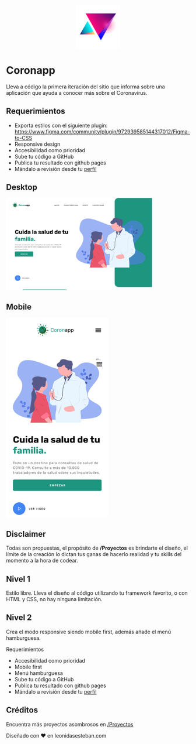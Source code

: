 <div align="center">
<img width="120px"  src="https://raw.githubusercontent.com/no-te-rindas/logo/main/Logo/LeonidasEsteban-destello-envolvente-cuadrada.png" />
</div>

# Coronapp

Lleva a código la primera iteración del sitio que informa sobre una aplicación que ayuda a conocer más sobre el Coronavirus.

## Requerimientos
- Exporta estilos con el siguiente plugin: https://www.figma.com/community/plugin/972939585144317012/Figma-to-CSS
- Responsive design
- Accesibilidad como prioridad
- Sube tu código a GitHub
- Publica tu resultado con github pages
- Mándalo a revisión desde tu [perfil](https://leonidasesteban.com/estudiante)

## Desktop

<img width="400px"  src="https://github.com/no-te-rindas/imagenes/blob/main/Readmes/coronapp/coronapp-desktop.png?raw=true"/>

## Mobile

<img width="280px"  src="https://github.com/no-te-rindas/imagenes/blob/main/Readmes/coronapp/coronapp-mobile.png?raw=true" />

## Disclaimer

Todas son propuestas, el propósito de **/Proyectos** es brindarte el diseño, el límite de la creación lo dictan tus ganas de hacerlo realidad y tu skills del momento a la hora de codear.

## Nivel 1

Estilo libre. Lleva el diseño al código utilizando tu framework favorito, o con HTML y CSS, no hay ninguna limitación.


## Nivel 2

Crea el modo responsive siendo mobile first, además añade el menú hamburguesa.

Requerimientos

- Accesibilidad como prioridad
- Mobile first
- Menú hamburguesa
- Sube tu código a GitHub
- Publica tu resultado con github pages
- Mándalo a revisión desde tu [perfil](https://leonidasesteban.com/estudiante)

## Créditos

Encuentra más proyectos asombrosos en [/Proyectos](https://leonidasesteban.com/proyectos)

Diseñado con ♥️ en leonidasesteban.com
